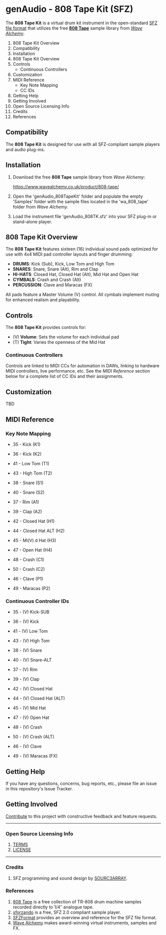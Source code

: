 # genAudio - 808 Tape Kit (SFZ)

The **808 Tape Kit** is a virtual drum kit instrument in the open-standard [SFZ file format](https://sfzformat.com/) that utilizes the free [**808 Tape**](https://www.wavealchemy.co.uk/product/808-tape/) sample library from [*Wave Alchemy*](https://www.wavealchemy.co.uk/).


1.  808 Tape Kit Overview
2.  Compatibility
3.  Installation
4.  808 Tape Kit Overview
5.  Controls
    - Continuous Controllers
6.  Customization
7.  MIDI Reference
    - Key Note Mapping
    - CC IDs
8.  Getting Help
9.  Getting Involved
10.  Open Source Licensing Info
11.  Credits
12.  References


## Compatibility

The **808 Tape Kit** is designed for use with all SFZ-compliant sample players and audio plug-ins.

## Installation

1.  Download the free **808 Tape** sample library from *Wave Alchemy*:

    https://www.wavealchemy.co.uk/product/808-tape/

2.  Open the 'genAudio_808TapeKit' folder and populate the empty 'Samples' folder with the sample files located in the 'wa_808_tape' folder from *Wave Alchemy*.

3.  Load the instrument file 'genAudio_808TK.sfz' into your SFZ plug-in or stand-alone player.

## 808 Tape Kit Overview

The **808 Tape Kit** features sixteen (16) individual sound pads optimized for use with 4x4 MIDI pad controller layouts and finger drumming:

  - **DRUMS**: Kick (Sub), Kick, Low Tom and High Tom
  - **SNARES**: Snare, Snare (Alt), Rim and Clap
  - **HI-HATS**: Closed Hat, Closed Hat (Alt), Mid Hat and Open Hat
  - **CYMBALS**: Crash and Crash (Alt)
  - **PERCUSSION**: Clave and Maracas (FX)

All pads feature a Master Volume (V) control. 
All cymbals implement muting for enhanced realism and playability.

## Controls

The **808 Tape Kit** provides controls for:

  - (V) **Volume**: Sets the volume for each individual pad
  - (T) **Tight**: Varies the openness of the Mid Hat

### Continuous Controllers

Controls are linked to MIDI CCs for automation in DAWs, linking to hardware MIDI controllers, live performance, etc. See the *MIDI Reference* section below for a complete list of CC IDs and their assignments.

## Customization

TBD

## MIDI Reference

### Key Note Mapping

  - 35 - Kick (K1)
  - 36 - Kick (K2)
  - 41 - Low Tom (T1)
  - 43 - High Tom (T2)

  - 38 - Snare (S1)
  - 40 - Snare (S2)
  - 37 - Rim (A1)
  - 39 - Clap (A2)

  - 42 - Closed Hat (H1)
  - 44 - Closed Hat ALT (H2)
  - 45 - Mi(V) d Hat (H3)
  - 47 - Open Hat (H4)     

  - 48 - Crash (C1)
  - 50 - Crash (C2)
  - 46 - Clave (P1)
  - 49 - Maracas (P2)

### Continuous Controller IDs

  - 35 - (V) Kick-SUB
  - 36 - (V) Kick
  - 41 - (V) Low Tom
  - 43 - (V) High Tom

  - 38 - (V) Snare
  - 40 - (V) Snare-ALT
  - 37 - (V) Rim
  - 39 - (V) Clap

  - 42 - (V) Closed Hat
  - 44 - (V) Closed Hat (ALT)
  - 45 - (V) Mid Hat
  - 47 - (V) Open Hat     

  - 48 - (V) Crash
  - 50 - (V) Crash (ALT)
  - 46 - (V) Clave
  - 49 - (V) Maracas (FX)

## Getting Help

If you have any questions, concerns, bug reports, etc., please file an issue in this repository's Issue Tracker.

## Getting Involved

[Contribute](CONTRIBUTING.md) to this project with constructive feedback and feature requests.


----

### Open Source Licensing Info

1. [TERMS](TERMS.md)
2. [LICENSE](LICENSE)


----

### Credits

1. SFZ programming and sound design by [SOURC3ARRAY](https://soundcloud.com/sourc3array).

### References

1. [808 Tape](https://www.wavealchemy.co.uk/product/808-tape/) is a free collection of TR-808 drum machine samples recorded directly to 1/4″ analogue tape.
2. [sforzando](https://www.plogue.com/products/sforzando.html) is a free, SFZ 2.0 compliant sample player.
2. [SFZFormat](https://sfzformat.com/) provides an overview and reference for the SFZ file format.
3. [Wave Alchemy](https://www.wavealchemy.co.uk/) makes award-winning virtual instruments, samples and FX.
